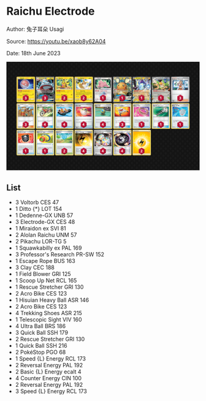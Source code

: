# Raichu Electrode

Author: 兔子耳朵 Usagi

Source: <https://youtu.be/xaob8y62A04>

Date: 18th June 2023

![decklist](../../images/PAL/Raichu%20Electrode/3-%20Raichu%20Electrode.png)

## List

* 3 Voltorb CES 47
* 1 Ditto {*} LOT 154
* 1 Dedenne-GX UNB 57
* 3 Electrode-GX CES 48
* 1 Miraidon ex SVI 81
* 2 Alolan Raichu UNM 57
* 2 Pikachu LOR-TG 5
* 1 Squawkabilly ex PAL 169
* 3 Professor's Research PR-SW 152
* 1 Escape Rope BUS 163
* 3 Clay CEC 188
* 1 Field Blower GRI 125
* 1 Scoop Up Net RCL 165
* 1 Rescue Stretcher GRI 130
* 2 Acro Bike CES 123
* 1 Hisuian Heavy Ball ASR 146
* 2 Acro Bike CES 123
* 4 Trekking Shoes ASR 215
* 1 Telescopic Sight VIV 160
* 4 Ultra Ball BRS 186
* 3 Quick Ball SSH 179
* 2 Rescue Stretcher GRI 130
* 1 Quick Ball SSH 216
* 2 PokéStop PGO 68
* 1 Speed {L} Energy RCL 173
* 2 Reversal Energy PAL 192
* 2 Basic {L} Energy ecalt 4
* 4 Counter Energy CIN 100
* 2 Reversal Energy PAL 192
* 3 Speed {L} Energy RCL 173
